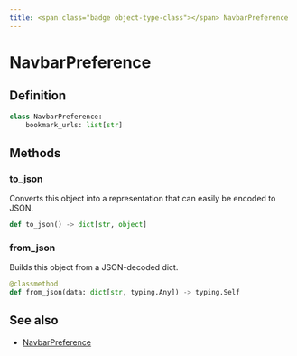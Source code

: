 ```yaml
---
title: <span class="badge object-type-class"></span> NavbarPreference
---
```

# <span class="badge object-type-class"></span> NavbarPreference

## Definition

```python
class NavbarPreference:
    bookmark_urls: list[str]
```
## Methods

### <span class="badge object-method"></span> to_json

Converts this object into a representation that can easily be encoded to JSON.

```python
def to_json() -> dict[str, object]
```

### <span class="badge object-method"></span> from_json

Builds this object from a JSON-decoded dict.

```python
@classmethod
def from_json(data: dict[str, typing.Any]) -> typing.Self
```

## See also

 * <span class="badge builder"></span> [NavbarPreference](./builder-NavbarPreference.md)
